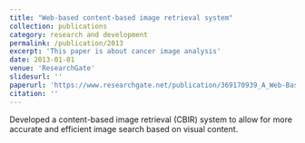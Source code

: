 ```yaml
---
title: "Web-based content-based image retrieval system"
collection: publications
category: research and development
permalink: /publication/2013
excerpt: 'This paper is about cancer image analysis'
date: 2013-01-01
venue: 'ResearchGate'
slidesurl: ''
paperurl: 'https://www.researchgate.net/publication/369170939_A_Web-Based_Content-Based_Image_Retrieval_System'
citation: ''
---
```


Developed a content-based image retrieval (CBIR) system to allow for more accurate and efficient image search based on visual content. 